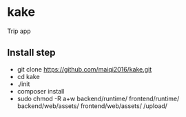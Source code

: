 # kake
Trip app

## Install step
* git clone https://github.com/maiqi2016/kake.git
* cd kake
* ./init
* composer install
* sudo chmod -R a+w backend/runtime/ frontend/runtime/ backend/web/assets/ frontend/web/assets/ /upload/